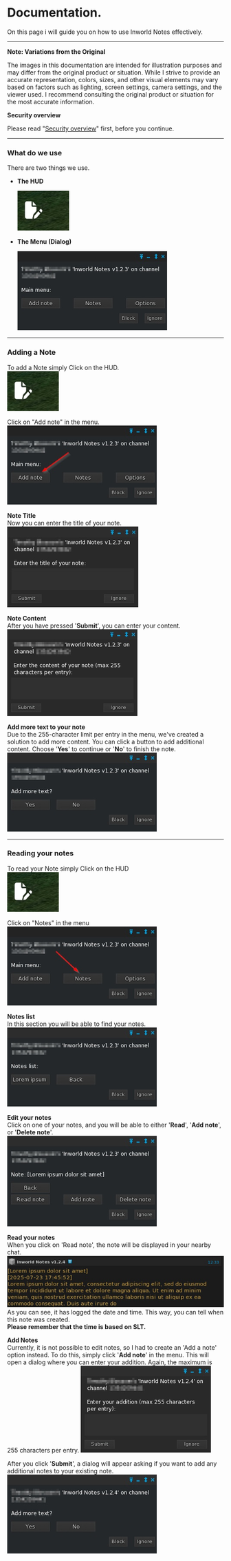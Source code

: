 # Documentation.

On this page i will guide you on how to use Inworld Notes effectively.

---

**Note: Variations from the Original**

The images in this documentation are intended for illustration purposes 
and may differ from the original product or situation. While I strive to
 provide an accurate representation, colors, sizes, and other visual 
elements may vary based on factors such as lighting, screen settings, 
camera settings, and the viewer used. I recommend consulting the 
original product or situation for the most accurate information.

**Security overview**

Please read "[Security overview](https://joltsoftware.miraheze.org/wiki/Second_Life/Inworld_Notes/Security_and_Privacy "Second Life/Inworld Notes/Security and Privacy")" first, before you continue.

---

### What do we use

There are two things we use.

- **The HUD**
  
  <img src="assets\secondlife\inworldnotes\docs\Hud.jpg" />

- **The Menu (Dialog)**
  
  <img src="assets\secondlife\inworldnotes\docs\Themenudialog.jpg" />

---

### Adding a Note

To add a Note simply Click on the HUD.<br>
<img src="assets\secondlife\inworldnotes\docs\Hud.jpg" />

Click on "Add note" in the menu.<br>
<img src="assets\secondlife\inworldnotes\docs\Themenudialog-addnote.jpg" />

**Note Title**<br>
Now you can enter the title of your note.<br>
<img src="assets\secondlife\inworldnotes\docs\Enter_the_title_of_your_note.jpg" />

**Note Content**<br>
After you have pressed '**Submit**', you can enter your content.<br>
<img src="assets\secondlife\inworldnotes\docs\Enterthecontent.jpg" />

**Add more text to your note**<br>
Due to the 255-character limit per entry in the menu, we've created a solution to add more content.
You can click a button to add additional content. Choose '**Yes**' to continue or '**No**' to finish the note.<br>
<img src="assets\secondlife\inworldnotes\docs\Addmoretext.jpg" />

---

### Reading your notes

To read your Note simply Click on the HUD<br>
<img src="assets\secondlife\inworldnotes\docs\Hud.jpg" />

Click on "Notes" in the menu<br>
<img src="assets\secondlife\inworldnotes\docs\Themenudialog-gotonotes.jpg" />

**Notes list**<br>
In this section you will be able to find your notes.<br>
<img src="assets\secondlife\inworldnotes\docs\Noteslist.jpg" />

**Edit your notes**<br>
Click on one of your notes, and you will be able to either '**Read**', '**Add note**', or '**Delete note**'.<br>
<img src="assets\secondlife\inworldnotes\docs\Examplenote.jpg" />

**Read your notes**<br>
When you click on 'Read note', the note will be displayed in your nearby chat.<br>
<img src="assets\secondlife\inworldnotes\docs\Readnoteinnearbychat.jpg" /><br>
As you can see, it has logged the date and time. This way, you can tell when this note was created.<br>
**Please remember that the time is based on SLT.**

**Add Notes**<br>
Currently, it is not possible to edit notes, so I had to create an 'Add a note' option instead. To do this, simply click '**Add note**' in the menu.
This will open a dialog where you can enter your addition. Again, the maximum is 255 characters per entry.
<img src="assets\secondlife\inworldnotes\docs\Addadditionalnotes.jpg" /><br>

After you click '**Submit**', a dialog will appear asking if you want to add any additional notes to your existing note.<br>
<img src="assets\secondlife\inworldnotes\docs\Addmoretexttoadditionalnotes.jpg" />